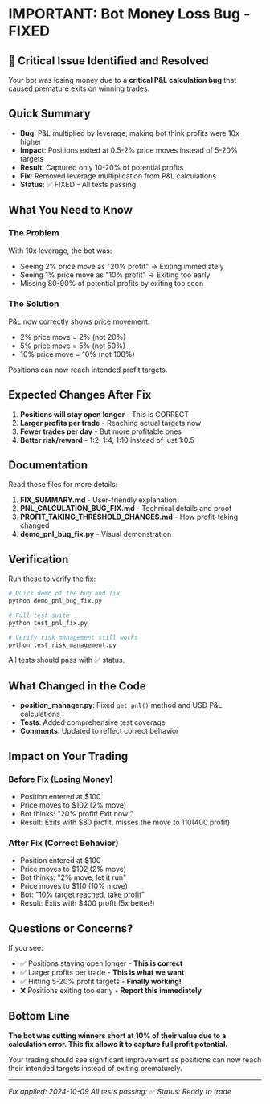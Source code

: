 # IMPORTANT: Bot Money Loss Bug - FIXED

## 🚨 Critical Issue Identified and Resolved

Your bot was losing money due to a **critical P&L calculation bug** that caused premature exits on winning trades.

## Quick Summary

- **Bug**: P&L multiplied by leverage, making bot think profits were 10x higher
- **Impact**: Positions exited at 0.5-2% price moves instead of 5-20% targets
- **Result**: Captured only 10-20% of potential profits
- **Fix**: Removed leverage multiplication from P&L calculations
- **Status**: ✅ FIXED - All tests passing

## What You Need to Know

### The Problem

With 10x leverage, the bot was:
- Seeing 2% price move as "20% profit" → Exiting immediately
- Seeing 1% price move as "10% profit" → Exiting too early
- Missing 80-90% of potential profits by exiting too soon

### The Solution

P&L now correctly shows price movement:
- 2% price move = 2% (not 20%)
- 5% price move = 5% (not 50%)
- 10% price move = 10% (not 100%)

Positions can now reach intended profit targets.

## Expected Changes After Fix

1. **Positions will stay open longer** - This is CORRECT
2. **Larger profits per trade** - Reaching actual targets now
3. **Fewer trades per day** - But more profitable ones
4. **Better risk/reward** - 1:2, 1:4, 1:10 instead of just 1:0.5

## Documentation

Read these files for more details:

1. **FIX_SUMMARY.md** - User-friendly explanation
2. **PNL_CALCULATION_BUG_FIX.md** - Technical details and proof
3. **PROFIT_TAKING_THRESHOLD_CHANGES.md** - How profit-taking changed
4. **demo_pnl_bug_fix.py** - Visual demonstration

## Verification

Run these to verify the fix:

```bash
# Quick demo of the bug and fix
python demo_pnl_bug_fix.py

# Full test suite
python test_pnl_fix.py

# Verify risk management still works
python test_risk_management.py
```

All tests should pass with ✅ status.

## What Changed in the Code

- **position_manager.py**: Fixed `get_pnl()` method and USD P&L calculations
- **Tests**: Added comprehensive test coverage
- **Comments**: Updated to reflect correct behavior

## Impact on Your Trading

### Before Fix (Losing Money)
- Position entered at $100
- Price moves to $102 (2% move)
- Bot thinks: "20% profit! Exit now!"
- Result: Exits with $80 profit, misses the move to $110 ($400 profit)

### After Fix (Correct Behavior)
- Position entered at $100
- Price moves to $102 (2% move)
- Bot thinks: "2% move, let it run"
- Price moves to $110 (10% move)
- Bot: "10% target reached, take profit"
- Result: Exits with $400 profit (5x better!)

## Questions or Concerns?

If you see:
- ✅ Positions staying open longer - **This is correct**
- ✅ Larger profits per trade - **This is what we want**
- ✅ Hitting 5-20% profit targets - **Finally working!**
- ❌ Positions exiting too early - **Report this immediately**

## Bottom Line

**The bot was cutting winners short at 10% of their value due to a calculation error. This fix allows it to capture full profit potential.**

Your trading should see significant improvement as positions can now reach their intended targets instead of exiting prematurely.

---

*Fix applied: 2024-10-09*
*All tests passing: ✅*
*Status: Ready to trade*

